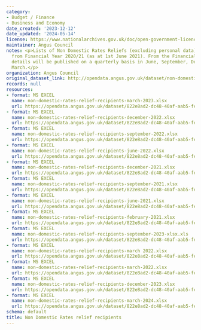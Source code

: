 ```yaml
---
category:
- Budget / Finance
- Business and Economy
date_created: '2023-12-12'
date_updated: '2024-05-14'
license: https://www.nationalarchives.gov.uk/doc/open-government-licence/version/3/
maintainer: Angus Council
notes: <p>Lists of Non Domestic Rates Reliefs (excluding personal data) awarded beginning
  from Financial Year 2020/21 (as at 1st June 2021). From the Financial Year 2021/22
  details will be published on a quarterly basis in June, September, December and
  March.</p>
organization: Angus Council
original_dataset_link: http://opendata.angus.gov.uk/dataset/non-domestic-rates-relief-recipients
records: null
resources:
- format: MS EXCEL
  name: non-domestic-rates-relief-recipients-march-2023.xlsx
  url: https://opendata.angus.gov.uk/dataset/822e8ad2-dc48-40af-aab5-fe9e76b1e9f1/resource/21bd1f75-b84f-4f00-8837-118b649ed024/download/non-domestic-rates-relief-recipients-march-2023.xlsx
- format: MS EXCEL
  name: non-domestic-rates-relief-recipients-december-2022.xlsx
  url: https://opendata.angus.gov.uk/dataset/822e8ad2-dc48-40af-aab5-fe9e76b1e9f1/resource/2e7b10a7-90eb-417d-93af-a6d51a5afff4/download/non-domestic-rates-relief-recipients-december-2022.xlsx
- format: MS EXCEL
  name: non-domestic-rates-relief-recipients-september-2022.xlsx
  url: https://opendata.angus.gov.uk/dataset/822e8ad2-dc48-40af-aab5-fe9e76b1e9f1/resource/7494cc9e-313c-40bc-9854-9af0c283c198/download/non-domestic-rates-relief-recipients-september-2022.xlsx
- format: MS EXCEL
  name: non-domestic-rates-relief-recipients-june-2022.xlsx
  url: https://opendata.angus.gov.uk/dataset/822e8ad2-dc48-40af-aab5-fe9e76b1e9f1/resource/b0f984ff-cab4-4061-8343-1063790d887e/download/non-domestic-rates-relief-recipients-june-2022.xlsx
- format: MS EXCEL
  name: non-domestic-rates-relief-recipients-december-2021.xlsx
  url: https://opendata.angus.gov.uk/dataset/822e8ad2-dc48-40af-aab5-fe9e76b1e9f1/resource/db1ad146-4bce-41a2-842a-2ad9e21154c0/download/non-domestic-rates-relief-recipients-december-2021.xlsx
- format: MS EXCEL
  name: non-domestic-rates-relief-recipients-september-2021.xlsx
  url: https://opendata.angus.gov.uk/dataset/822e8ad2-dc48-40af-aab5-fe9e76b1e9f1/resource/32bfb99b-c7f1-4957-af19-97752370af30/download/non-domestic-rates-relief-recipients-september-2021.xlsx
- format: MS EXCEL
  name: non-domestic-rates-relief-recipients-june-2021.xlsx
  url: https://opendata.angus.gov.uk/dataset/822e8ad2-dc48-40af-aab5-fe9e76b1e9f1/resource/44c68e28-4b27-4fa3-aa8c-7368b5686eb2/download/non-domestic-rates-relief-recipients-june-2021.xlsx
- format: MS EXCEL
  name: non-domestic-rates-relief-recipients-february-2021.xlsx
  url: https://opendata.angus.gov.uk/dataset/822e8ad2-dc48-40af-aab5-fe9e76b1e9f1/resource/b6c40637-56b8-4643-97ae-56c10ac5e59c/download/non-domestic-rates-relief-recipients-february-2021.xlsx
- format: MS EXCEL
  name: non-domestic-rates-relief-recipients-september-2023-xlsx.xls
  url: https://opendata.angus.gov.uk/dataset/822e8ad2-dc48-40af-aab5-fe9e76b1e9f1/resource/b40a4d13-fb2a-4a3d-be81-40be681fef42/download/non-domestic-rates-relief-recipients-september-2023-xlsx.xls
- format: MS EXCEL
  name: non-domestic-rates-relief-recipients-march 2022.xlsx
  url: https://opendata.angus.gov.uk/dataset/822e8ad2-dc48-40af-aab5-fe9e76b1e9f1/resource/de06e75b-2223-4f49-b973-990bff047f4d/download/non-domestic-rates-relief-recipients-march-2022.xlsx
- format: MS EXCEL
  name: non-domestic-rates-relief-recipients-march-2022.xlsx
  url: https://opendata.angus.gov.uk/dataset/822e8ad2-dc48-40af-aab5-fe9e76b1e9f1/resource/27baf570-44b3-49f4-a170-7be10720fd13/download/non-domestic-rates-relief-recipients-march-2022.xlsx
- format: MS EXCEL
  name: non-domestic-rates-relief-recipients-december-2023.xlsx
  url: https://opendata.angus.gov.uk/dataset/822e8ad2-dc48-40af-aab5-fe9e76b1e9f1/resource/c7988e71-2252-4b57-987e-bdcc72764246/download/non-domestic-rates-relief-recipients-december-2023.xlsx
- format: MS EXCEL
  name: non-domestic-rates-relief-recipients-march-2024.xlsx
  url: https://opendata.angus.gov.uk/dataset/822e8ad2-dc48-40af-aab5-fe9e76b1e9f1/resource/4f1858c4-2762-4edd-a065-97b5c56de3cb/download/non-domestic-rates-relief-recipients-march-2024.xlsx
schema: default
title: Non Domestic Rates relief recipients
---
```

